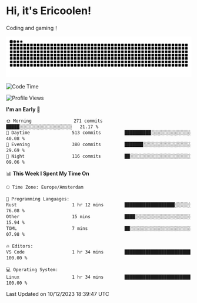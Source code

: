 # Hi, it's Ericoolen!
Coding and gaming！

<picture>
  <source media="(prefers-color-scheme: dark)" srcset="https://raw.githubusercontent.com/Eric-Song-Nop/Eric-Song-Nop/output/github-contribution-grid-snake-dark.svg">
  <source media="(prefers-color-scheme: light)" srcset="https://raw.githubusercontent.com/Eric-Song-Nop/Eric-Song-Nop/output/github-contribution-grid-snake.svg">
  <img alt="github contribution grid snake animation" src="https://raw.githubusercontent.com/Eric-Song-Nop/Eric-Song-Nop/output/github-contribution-grid-snake.svg">
</picture>

<!--START_SECTION:waka-->
![Code Time](http://img.shields.io/badge/Code%20Time-1%2C104%20hrs%2028%20mins-blue)

![Profile Views](http://img.shields.io/badge/Profile%20Views-10-blue)

**I'm an Early 🐤** 

```text
🌞 Morning                271 commits         █████░░░░░░░░░░░░░░░░░░░░   21.17 % 
🌆 Daytime                513 commits         ██████████░░░░░░░░░░░░░░░   40.08 % 
🌃 Evening                380 commits         ███████░░░░░░░░░░░░░░░░░░   29.69 % 
🌙 Night                  116 commits         ██░░░░░░░░░░░░░░░░░░░░░░░   09.06 % 
```


📊 **This Week I Spent My Time On** 

```text
🕑︎ Time Zone: Europe/Amsterdam

💬 Programming Languages: 
Rust                     1 hr 12 mins        ███████████████████░░░░░░   76.08 % 
Other                    15 mins             ████░░░░░░░░░░░░░░░░░░░░░   15.94 % 
TOML                     7 mins              ██░░░░░░░░░░░░░░░░░░░░░░░   07.98 % 

🔥 Editors: 
VS Code                  1 hr 34 mins        █████████████████████████   100.00 % 

💻 Operating System: 
Linux                    1 hr 34 mins        █████████████████████████   100.00 % 
```


 Last Updated on 10/12/2023 18:39:47 UTC
<!--END_SECTION:waka-->
